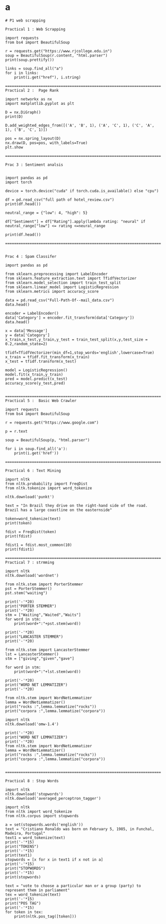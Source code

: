 # a


    # P1 web scrapping
    
    Practical 1 : Web Scrapping
    
    import requests
    from bs4 import BeautifulSoup
    
    r = requests.get("https://www.rjcollege.edu.in")
    soup = BeautifulSoup(r.content, "html.parser")
    print(soup.prettify())
    
    links = soup.find_all("a")
    for i in links:
        print(i.get("href"), i.string)
    
    ======================================================================
    Practical 2 :  Page Rank
    
    import networkx as nx
    import matplotlib.pyplot as plt
    
    D = nx.DiGraph()
    print(D)
    
    D.add_weighted_edges_from([('A', 'B', 1), ('A', 'C', 1), ('C', 'A', 1), ('B', 'C', 1)])
    
    pos = nx.spring_layout(D)
    nx.draw(D, pos=pos, with_labels=True)
    plt.show
    
    ======================================================================
    
    Prac 3 : Sentiment analsis
    
    
    import pandas as pd
    import torch 
    
    device = torch.device("cuda" if torch.cuda.is_available() else "cpu")
    
    df = pd.read_csv("full path of hotel_review.csv")
    print(df.head())
    
    neutral_range = {"low": 4, "high": 5}
    
    df["Sentiment"] = df["Rating"].apply(lambda rating: "neural" if neutral_range["low"] <= rating <=neural_range
    
    print(df.head())
    
    ======================================================================
    
    
    Prac 4 : Spam Classifer
    
    import pandas as pd
    
    from sklearn.preprocessing import LabelEncoder
    from sklearn.feature_extraction.text import TfidfVectorizer
    from sklearn.model_selection import train_test_split
    from sklearn.linear_model import LogisticRegression
    from sklearn.metrics import accuracy_score
    
    data = pd.read_csv("Full-Path-Of--mail_data.csv")
    data.head()
    
    encoder = LabelEncoder()
    data['Category'] = encoder.fit_transform(data['Category'])
    data.head()
    
    x = data['Message']
    y = data['Category']
    x_train,x_test,y_train,y_test = train_test_split(x,y,test_size = 0.2,random_state=2)
    
    tfidf=TfidfVectorizer(min_df=1,stop_words='english',lowercase=True)
    x_train = tfidf.fit_transform(x_train)
    x_test = tfidf.transform(x_test)
    
    model = LogisticRegression()
    model.fit(x_train,y_train)
    pred = model.predict(x_test)
    accuracy_score(y_test,pred)
    
    
    ======================================================================
    Practical 5 :  Basic Web Crawler
    
    import requests
    from bs4 import BeautifulSoup
    
    r = requests.get("https://www.google.com")
    
    p = r.text
    
    soup = BeautifulSoup(p, "html.parser")
    
    for i in soup.find_all('a'):
        print(i.get('href'))
    
    ======================================================================
    
    Practical 6 : Text Mining
    
    import nltk
    from nltk.probability import FreqDist
    from nltk.tokenize import word_tokenize
    
    nltk.download('punkt')
    
    text = "In Brazil they drive on the right-hand side of the road. Brazil has a large coastline on the easternside"
    
    token=word_tokenize(text)
    print(token)
    
    fdist = FreqDist(token)
    print(fdist)
    
    fdist1 = fdist.most_common(10)
    print(fdist1)
    
    ======================================================================
    Practical 7 : strmming
    
    import nltk
    nltk.download('wordnet')
    
    from nltk.stem import PorterStemmer
    pst = PorterStemmer()
    pst.stem("waiting")
    
    print('-'*20)
    print("PORTER STEMMER")
    print('-'*20)
    stm = ["Waiting","Waited","Waits"]
    for word in stm:
        print(word+":"+pst.stem(word))
    
    print('-'*20)
    print("LANCASTER STEMMER")
    print('-'*20)
    
    from nltk.stem import LancasterStemmer
    lst = LancasterStemmer()
    stm = ["giving","given","gave"]
    
    for word in stm:
        print(word+":"+lst.stem(word))
    
    print('-'*20)
    print("WORD NET LEMMATIZER")
    print('-'*20)
    
    from nltk.stem import WordNetLemmatizer
    lemma = WordNetLemmatizer()
    print("rocks :",lemma.lemmatize("rocks"))
    print("corpora :",lemma.lemmatize("corpora"))
    
    import nltk
    nltk.download('omw-1.4')
    
    print('-'*20)
    print("WORD NET LEMMATIZER")
    print('-'*20)
    from nltk.stem import WordNetLemmatizer
    lemma = WordNetLemmatizer()
    print("rocks :",lemma.lemmatize("rocks"))
    print("corpora :",lemma.lemmatize("corpora"))
    
    
    ======================================================================
    
    Practical 8 : Stop Words
    
    import nltk
    nltk.download('stopwords')
    nltk.download('averaged_perceptron_tagger')
    
    import nltk
    from nltk import word_tokenize
    from nltk.corpus import stopwords
    
    a = set(stopwords.words('english'))
    text = "Cristiano Ronaldo was born on February 5, 1985, in Funchal, Madeira, Portugal"
    text1 = word_tokenize(text)
    print('-'*15)
    print("TOKENS")
    print('-'*15)
    print(text1)
    stopwords = [x for x in text1 if x not in a]
    print('-'*15)
    print("STOPWORDS")
    print('-'*15)
    print(stopwords)
    
    text = "vote to choose a particular man or a group (party) to represent them in parliament"
    tex = word_tokenize(text)
    print('-'*15)
    print("POS TAG")
    print('-'*15)
    for token in tex:
        print(nltk.pos_tag([token]))
    
